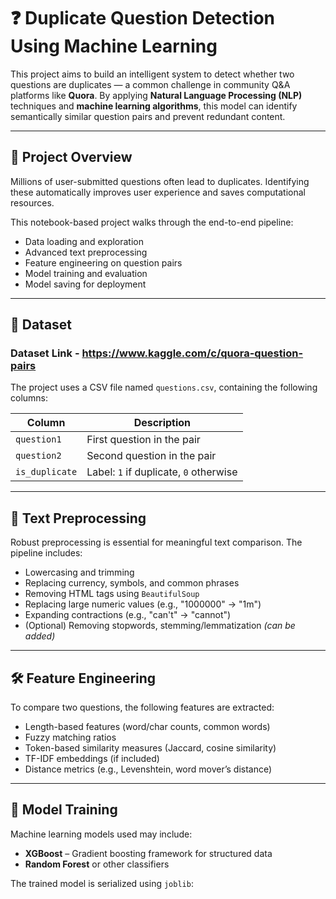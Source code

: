 # ❓ Duplicate Question Detection Using Machine Learning

This project aims to build an intelligent system to detect whether two questions are duplicates — a common challenge in community Q&A platforms like **Quora**. By applying **Natural Language Processing (NLP)** techniques and **machine learning algorithms**, this model can identify semantically similar question pairs and prevent redundant content.

---

## 🚀 Project Overview

Millions of user-submitted questions often lead to duplicates. Identifying these automatically improves user experience and saves computational resources.

This notebook-based project walks through the end-to-end pipeline:
- Data loading and exploration
- Advanced text preprocessing
- Feature engineering on question pairs
- Model training and evaluation
- Model saving for deployment

---

## 📂 Dataset

### Dataset Link - https://www.kaggle.com/c/quora-question-pairs

The project uses a CSV file named `questions.csv`, containing the following columns:

| Column        | Description                          |
|---------------|--------------------------------------|
| `question1`   | First question in the pair           |
| `question2`   | Second question in the pair          |
| `is_duplicate`| Label: `1` if duplicate, `0` otherwise |

---

## 🧼 Text Preprocessing

Robust preprocessing is essential for meaningful text comparison. The pipeline includes:
- Lowercasing and trimming
- Replacing currency, symbols, and common phrases
- Removing HTML tags using `BeautifulSoup`
- Replacing large numeric values (e.g., "1000000" → "1m")
- Expanding contractions (e.g., "can't" → "cannot")
- (Optional) Removing stopwords, stemming/lemmatization *(can be added)*

---

## 🛠️ Feature Engineering

To compare two questions, the following features are extracted:

- Length-based features (word/char counts, common words)
- Fuzzy matching ratios
- Token-based similarity measures (Jaccard, cosine similarity)
- TF-IDF embeddings (if included)
- Distance metrics (e.g., Levenshtein, word mover’s distance)

---

## 🤖 Model Training

Machine learning models used may include:

- **XGBoost** – Gradient boosting framework for structured data
- **Random Forest** or other classifiers

The trained model is serialized using `joblib`: